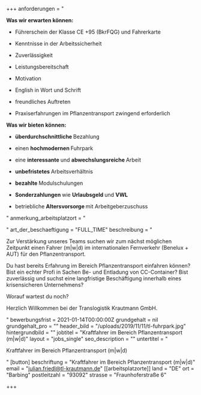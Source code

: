 +++
anforderungen = "<p><strong>Was wir erwarten können:</strong></p><ul><li><p>Führerschein der Klasse CE +95 (BkrFQG) und Fahrerkarte</p></li><li><p>Kenntnisse in der Arbeitssicherheit</p></li><li><p>Zuverlässigkeit</p></li><li><p>Leistungsbereitschaft</p></li><li><p>Motivation</p></li><li><p>English in Wort und Schrift</p></li><li><p>freundliches Auftreten</p></li><li><p>Praxiserfahrungen im Pflanzentransport zwingend erforderlich</p></li></ul><p><strong>Was wir bieten können:</strong></p><ul><li><p><strong>überdurchschnittliche </strong> Bezahlung</p></li><li><p>einen <strong>hochmodernen </strong>Fuhrpark</p></li><li><p>eine <strong>interessante </strong>und <strong>abwechslungsreiche </strong>Arbeit</p></li><li><p><strong>unbefristetes </strong> Arbeitsverhältnis</p></li><li><p><strong>bezahlte </strong> Modulschulungen</p></li><li><p><strong>Sonderzahlungen </strong>wie <strong>Urlaubsgeld </strong>und <strong>VWL</strong></p></li><li><p>betriebliche <strong>Altersvorsorge </strong>mit Arbeitgeberzuschuss</p></li></ul>"
anmerkung_arbeitsplatzort = "<p></p>"
art_der_beschaeftigung = "FULL_TIME"
beschreibung = "<p>Zur Verstärkung unseres Teams suchen wir zum nächst möglichen Zeitpunkt einen Fahrer (m|w|d) im internationalen Fernverkehr (Benelux + AUT) für den Pflanzentransport.</p><p>Du hast bereits Erfahrung im Bereich Pflanzentransport einfahren können? Bist ein echter Profi in Sachen Be- und Entladung von CC-Container? Bist zuverlässig und suchst eine langfristige Beschäftigung innerhalb eines krisensicheren Unternehmens?</p><p>Worauf wartest du noch?</p><p>Herzlich Willkommen bei der Translogistik Krautmann GmbH.</p>"
bewerbungsfrist = 2021-01-14T00:00:00Z
grundgehalt = nil
grundgehalt_pro = ""
header_bild = "/uploads/2019/11/11/tl-fuhrpark.jpg"
hintergrundbild = ""
jobtitel = "Kraftfahrer im Bereich Pflanzentransport (m|w|d)"
layout = "jobs_single"
seo_description = ""
untertitel = "<p>Kraftfahrer im Bereich Pflanzentransport (m|w|d) </p>"
[button]
beschriftung = "Kraftfahrer im Bereich Pflanzentransport (m|w|d)"
email = "julian.friedl@tl-krautmann.de"
[[arbeitsplatzorte]]
land = "DE"
ort = "Barbing"
postleitzahl = "93092"
strasse = "Fraunhoferstraße 6"

+++
